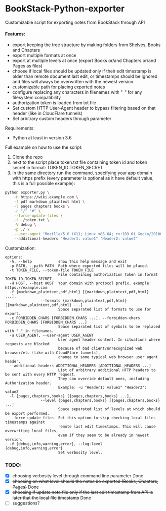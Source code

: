# BookStack-Python-exporter
Customizable script for exporting notes from BookStack through API

#### Features:
- export keeping the tree structure by making folders from Shelves, Books and Chapters
- export multiple formats at once
- export at multiple levels at once (export Books or/and Chapters or/and Pages as files)
- choose if local files should be updated only if their edit timestamp is older than remote document last edit, or timestamps should be ignored and files will always be overwritten with the newest version
- customizable path for placing exported notes
- configure replacing any characters in filenames with "_" for any filesystem compatibility
- authorization token is loaded from txt file
- Set custom HTTP User-Agent header to bypass filtering based on that header (like in CloudFlare tunnels)
- Set arbitrary custom headers through parameter

Requirements:
- Python at least in version 3.6

Full example on how to use the script:
1. Clone the repo 
2. next to the script place token.txt file containing token id and token secret in format: TOKEN_ID:TOKEN_SECRET
3. in the same directory run the command, specifying your app domain with https prefix (every parameter is optional as it have default value, this is a full possible example):
```bash
python exporter.py \
    -H https://wiki.example.com \
    -f pdf markdown plaintext html \
    -l pages chapters books \
    -c "/" "#" \
    --force-update-files \
    -t ./token.txt \
    -V debug \
    -p ./ \
    --user-agent "Mozilla/5.0 (X11; Linux x86_64; rv:109.0) Gecko/20100101 Firefox/112.0"
    --additional-headers "Header1: value1" "Header2: value2"  
```

Customization:
```text
options:
  -h, --help            show this help message and exit
  -p PATH, --path PATH  Path where exported files will be placed.
  -t TOKEN_FILE, --token-file TOKEN_FILE
                        File containing authorization token in format TOKEN_ID:TOKEN_SECRET
  -H HOST, --host HOST  Your domain with protocol prefix, example: https://example.com
  -f {markdown,plaintext,pdf,html} [{markdown,plaintext,pdf,html} ...], 
                --formats {markdown,plaintext,pdf,html} [{markdown,plaintext,pdf,html} ...]
                        Space separated list of formats to use for export.
  -c FORBIDDEN_CHARS [FORBIDDEN_CHARS ...], --forbidden-chars FORBIDDEN_CHARS [FORBIDDEN_CHARS ...]
                        Space separated list of symbols to be replaced with "_" in filenames.
  -u USER_AGENT, --user-agent USER_AGENT
                        User agent header content. In situations where requests are blocked  
                        because of bad client/unrecognized web browser/etc (like with CloudFlare tunnels),  
                        change to some typical web browser user agent header.
  --additional-headers ADDITIONAL_HEADERS [ADDITIONAL_HEADERS ...]
                        List of arbitrary additional HTTP headers to be sent with every HTTP request.  
                        They can override default ones, including Authorization header.  
                        Example: -u "Header1: value1" "Header2": value2
  -l {pages,chapters,books} [{pages,chapters,books} ...], 
                --level {pages,chapters,books} [{pages,chapters,books} ...]
                        Space separated list of levels at which should be export performed.
  --force-update-files  Set this option to skip checking local files timestamps against  
                        remote last edit timestamps. This will cause overwriting local files,  
                        even if they seem to be already in newest version.
  -V {debug,info,warning,error}, --log-level {debug,info,warning,error}
                        Set verbosity level.
```

### TODO:
- [x] ~~choosing verbosity level through command line parameter~~ Done
- [x] ~~choosing on what level should the notes be exported (Books, Chapters, Pages)~~ Done
- [x] ~~choosing if update note file only if the last edit timestamp from API is later that the local file timestamp~~ Done
- [ ] suggestions?
